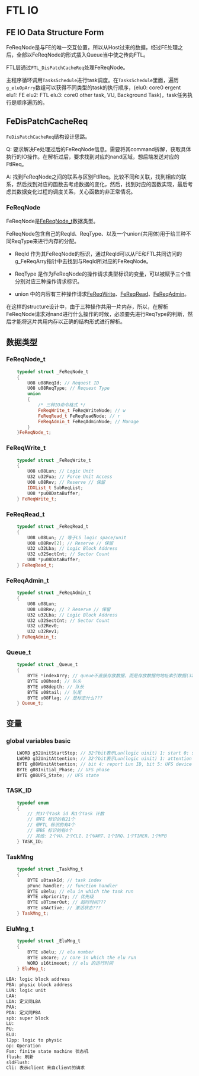 # FTL IO

## FE IO Data Structure Form

FeReqNode是与FE的唯一交互位置，所以从Host过来的数据，经过FE处理之后，全部以FeReqNode的形式插入Queue当中使之传向FTL。

FTL层通过`FTL_DisPatchCacheReq`处理FeReqNode。

主程序循环调用`TasksSchedule`进行task调度。在`TasksSchedule`里面，遍历`g_eluOpArry`数组可以获得不同类型的task的执行顺序，(elu0: core0 ergent elu1: FE elu2: FTL elu3: core0 other task, VU, Background Task)，task任务执行是顺序遍历的。

## FeDisPatchCacheReq

`FeDisPatchCacheReq`结构设计思路。

Q: 要求解决Fe处理过后的FeReqNode信息。需要将其command拆解，获取具体执行的IO操作。在解析过后，要求找到对应的nand区域，想后端发送对应的FtlReq。

A: 找到FeReqNode之间的联系与区别FtlReq。比较不同和关联，找到相应的联系，然后找到对应的函数去考虑数据的变化，然后，找到对应的函数实现，最后考虑其数据变化过程的调度关系，关心函数的非正常情况。

### FeReqNode

FeReqNode是[FeReqNode_t](#fereqnode_t)数据类型。

FeReqNode包含自己的ReqId、ReqType、以及一个union(共用体)用于给三种不同ReqType来进行内存的分配。

- ReqId 作为其FeReqNode的标识，通过ReqId可以从FE和FTL共同访问的g_FeReqArry指针中去找到与ReqId所对应的FeReqNode。

- ReqType 是作为FeReqNode的操作请求类型标识的变量，可以被赋予三个值分别对应三种操作请求标识。

- union 中的内容有三种操作请求[FeReqWrite](#fereqwrite_t)、[FeReqRead](#fereqread_t)、[FeReqAdmin](#fereqadmin_t)。

在这样的structure设计中，由于三种操作共用一片内存，所以，在解析FeReqNode请求对nand进行什么操作的时候，必须要先进行ReqType的判断，然后才能将这片共用内存以正确的结构形式进行解析。



## 数据类型

### FeReqNode_t

```cpp
    typedef struct _FeReqNode_t
    {
        U08 u08ReqId; // Request ID
        U08 u08ReqType; // Request Type
        union
        {
            /* 三种IO命令格式 */
            FeReqWrite_t FeReqWriteNode; // w
            FeReqRead_t FeReqReadNode; // r
            FeReqAdmin_t FeReqAdminNode; // Manage
        }
    }FeReqNode_t;
```

### FeReqWrite_t

```cpp
    typedef struct _FeReqWrite_t
    {
        U08 u08Lun; // Logic Unit
        U32 u32Fua; // Force Unit Access
        U08 u08Rev; // Reserve // 保留
        IDXList_t SubReqList;
        U08 *pu08DataBuffer;
    } FeReqWrite_t;
```

### FeReqRead_t

```cpp
    typedef struct _FeReqRead_t
    {
        U08 u08Lun; // 等于LS logic space/unit
        U08 u08Rev[2]; // Reserve // 保留
        U32 u32Lba; // Logic Block Address
        U32 u32SectCnt; // Sector Count
        U08 *pu08DataBuffer;
    } FeReqRead_t;
```

### FeReqAdmin_t

```cpp
    typedef struct _FeReqAdmin_t
    {
        U08 u08Lun;
        U08 u08Rev; // ? Reserve // 保留
        U32 u32Lba; // Logic Block Address
        U32 u32SectCnt; // Sector Count
        U32 u32Rev0;
        U32 u32Rev1;
    } FeReqAdmin_t;

```

### Queue_t

```cpp
    typedef struct _Queue_t
    {
        BYTE *indexArry; // queue不直接存放数据，而是存放数据的地址索引数据(32bit 地址)
        BYTE u08head; // 队头
        BYTE u08depth; // 队长
        BYTE u08tail; // 队尾
        BYTE u08Flag; // 是标志什么???
    } Queue_t;
```

## 变量

### global variables basic

```cpp
    LWORD g32UnitStartStop; // 32个bit表示Lun(logic uinit) 1: start 0: stop
    LWORD g32UnitAttention; // 32个bit表示Lun(logic uinit) 1: attention 0: not
    BYTE g08WUnitAttention; // bit 4: report Lun ID, bit 5: UFS device ID, bit 6: Boot ID
    BYTE g08Initial_Phase; // UFS phase
    BYTE g08UFS_State; // UFS state
```

### TASK_ID

```cpp
    typedef enum
    {
        // 共37个Task id 和1个Task 计数
        // 带FE 标识的有21个
        // 带FTL 标识的有4个
        // 带BE 标识的有4个
        // 其他: 2个VU、2个CLI、1个UART、1个IRQ、1个TIMER、1个HPB
    } TASK_ID;
```

### TaskMng

```cpp
    typedef struct _TaskMng_t
    {
        BYTE u8taskId; // task index
        pFunc handler; // function handler
        BYTE u8elu; // elu in which the task run
        BYTE u8priority; // 优先级
        BYTE u8TimerOut; // 超时时间???
        BYTE u8Active; // 激活状态???
    } TaskMng_t;
```

### EluMng_t

```cpp
    typedef struct _EluMng_t
    {
        BYTE u8elu; // elu number
        BYTE u8core; // core in which the elu run
        WORD u16timeout; // elu 的运行时间
    } EluMng_t;
```

```txt
LBA: logic block address
PBA: physic block address
LUN: logic unit
LAA: 
LDA: 定义同LBA
PAA: 
PDA: 定义同PBA
spb: super block
LU: 
PU: 
ELU: 
l2pp: logic to physic
op: Operation
Fsm: finite state machine 状态机
flush: 刷新
sldFlush: 
Cli: 表示client 来自client的请求
```
